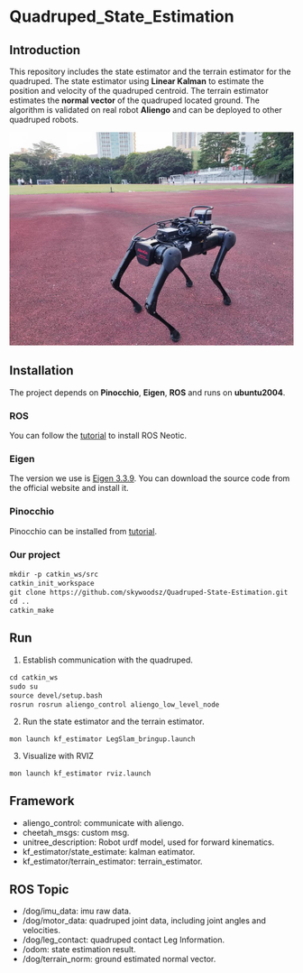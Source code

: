 # Quadruped_State_Estimation

## Introduction

This repository includes the state estimator and the terrain estimator for the quadruped. The state estimator using **Linear Kalman** to estimate the position and velocity of the quadruped centroid. The terrain estimator estimates the **normal vector** of the  quadruped located ground. The algorithm is validated on real robot **Aliengo** and can be deployed to other quadruped robots.

<img src="./doc/system.jpg" alt="system" style="zoom: 80%;" />

## Installation

The project depends on **Pinocchio**, **Eigen**, **ROS** and runs on **ubuntu2004**.

### ROS

You can follow the [tutorial](http://wiki.ros.org/noetic/Installation/Ubuntu) to install ROS Neotic.

### Eigen

The version we use is [Eigen 3.3.9](https://eigen.tuxfamily.org/index.php?title=Main_Page). You can download the source code from the official website and install it.

### Pinocchio

Pinocchio can be installed from [tutorial](https://github.com/stack-of-tasks/pinocchio).

### Our project

```
mkdir -p catkin_ws/src
catkin_init_workspace
git clone https://github.com/skywoodsz/Quadruped-State-Estimation.git
cd ..
catkin_make
```



## Run

1. Establish communication with the quadruped.

```
cd catkin_ws
sudo su
source devel/setup.bash
rosrun rosrun aliengo_control aliengo_low_level_node
```

2. Run the state estimator and the terrain estimator.

```
mon launch kf_estimator LegSlam_bringup.launch 
```

3. Visualize with RVIZ

```
mon launch kf_estimator rviz.launch
```



## Framework

- aliengo_control:  communicate with aliengo.
- cheetah_msgs: custom msg.
- unitree_description: Robot urdf model, used for forward kinematics.
- kf_estimator/state_estimate: kalman eatimator.
- kf_estimator/terrain_estimator: terrain_estimator.

## ROS Topic

- /dog/imu_data: imu raw data.
- /dog/motor_data: quadruped joint data, including joint angles and velocities.
- /dog/leg_contact: quadruped contact Leg Information.
- /odom: state estimation result.
- /dog/terrain_norm: ground estimated normal vector.











